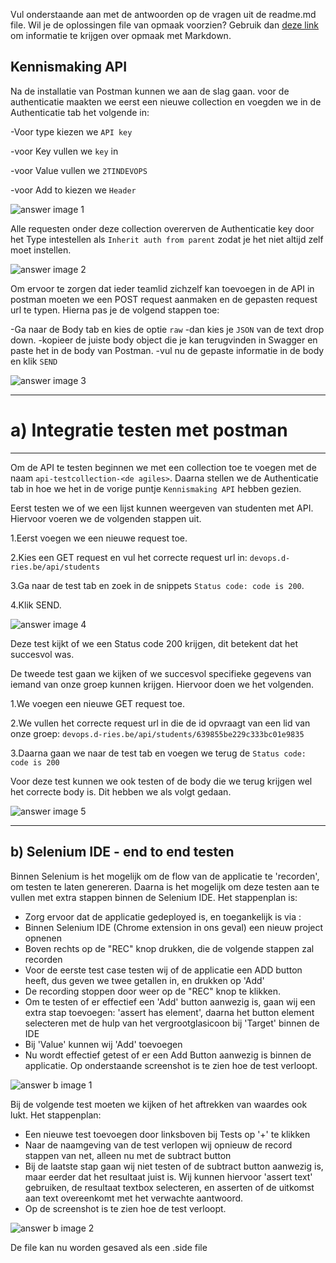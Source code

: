 Vul onderstaande aan met de antwoorden op de vragen uit de readme.md file. Wil je de oplossingen file van opmaak voorzien? Gebruik dan [deze link](https://github.com/adam-p/markdown-here/wiki/Markdown-Cheatsheet) om informatie te krijgen over
opmaak met Markdown.

Kennismaking API
----
Na de installatie van Postman kunnen we aan de slag gaan.
voor de authenticatie maakten we eerst een nieuwe collection en voegden we in de Authenticatie tab het volgende in:

   -Voor type kiezen we `API key`

   -voor Key vullen we `key` in 
   
   -voor Value vullen we `2TINDEVOPS`
   
   -voor Add to kiezen we `Header`

![answer image 1](Assets/Images/OplossingPostman1.PNG)

Alle requesten onder deze collection overerven de Authenticatie key door het Type intestellen als `Inherit auth from parent` zodat je het niet altijd zelf moet instellen.

![answer image 2](Assets/Images/OplossingPostman2.PNG)

Om ervoor te zorgen dat ieder teamlid zichzelf kan toevoegen in de API in postman moeten we een POST request aanmaken en de gepasten request url te typen.
Hierna pas je de volgend stappen toe:

   -Ga naar de Body tab en kies de optie `raw`
   -dan kies je `JSON` van de text drop down.
   -kopieer de juiste body object die je kan terugvinden in Swagger en paste het in de body van Postman.
   -vul nu de gepaste informatie in de body en klik `SEND`
   
![answer image 3](Assets/Images/OplossingPostman3.PNG)

----

# a) Integratie testen met postman
---

Om de API te testen beginnen we met een collection toe te voegen met de naam `api-testcollection-<de agiles>`. 
Daarna stellen we de Authenticatie tab in hoe we het in de vorige puntje `Kennismaking API` hebben gezien.

Eerst testen we of we een lijst kunnen weergeven van studenten met API. Hiervoor voeren we de volgenden stappen uit.

   1.Eerst voegen we een nieuwe request toe.
   
   2.Kies een GET request en vul het correcte request url in: `devops.d-ries.be/api/students`
   
   3.Ga naar de test tab en zoek in de snippets `Status code: code is 200`.
   
   4.Klik SEND.
   
![answer image 4](Assets/Images/OplossingPostman4.PNG)

Deze test kijkt of we een Status code 200 krijgen, dit betekent dat het succesvol was.

De tweede test gaan we kijken of we succesvol specifieke gegevens van iemand van onze groep kunnen krijgen. Hiervoor doen we het volgenden.

   1.We voegen een nieuwe GET request toe.
   
   2.We vullen het correcte request url in die de id opvraagt van een lid van onze groep: `devops.d-ries.be/api/students/639855be229c333bc01e9835`
   
   3.Daarna gaan we naar de test tab en voegen we terug de `Status code: code is 200`

Voor deze test kunnen we ook testen of de body die we terug krijgen wel het correcte body is.
Dit hebben we als volgt gedaan.

![answer image 5](Assets/Images/OplossingPostman5.PNG)

---
b) Selenium IDE - end to end testen
----
Binnen Selenium is het mogelijk om de flow van de applicatie te 'recorden', om testen te laten genereren. Daarna is het mogelijk om deze testen aan te vullen met extra stappen binnen de Selenium IDE. Het stappenplan is: 

   - Zorg ervoor dat de applicatie gedeployed is, en toegankelijk is via <ip>:<port>
   - Binnen Selenium IDE (Chrome extension in ons geval) een nieuw project opnenen
   - Boven rechts op de "REC" knop drukken, die de volgende stappen zal recorden
   - Voor de eerste test case testen wij of de applicatie een ADD button heeft, dus geven we twee getallen in, en drukken op 'Add'
   - De recording stoppen door weer op de "REC" knop te klikken.
   - Om te testen of er effectief een 'Add' button aanwezig is, gaan wij een extra stap toevoegen: 'assert has element', daarna het button element selecteren met de hulp van het vergrootglasicoon bij 'Target' binnen de IDE
   - Bij 'Value' kunnen wij 'Add' toevoegen
   - Nu wordt effectief getest of er een Add Button aanwezig is binnen de applicatie. Op onderstaande screenshot is te zien hoe de test verloopt.

![answer b image 1](Assets/Images/AnswerBimage1.jpg)

Bij de volgende test moeten we kijken of het aftrekken van waardes ook lukt. Het stappenplan:

   - Een nieuwe test toevoegen door linksboven bij Tests op '+' te klikken
   - Naar de naamgeving van de test verlopen wij opnieuw de record stappen van net, alleen nu met de subtract button
   - Bij de laatste stap gaan wij niet testen of de subtract button aanwezig is, maar eerder dat het resultaat juist is. Wij kunnen hiervoor 'assert text' gebruiken, de resultaat textbox selecteren, en asserten of de uitkomst aan text overeenkomt met het verwachte aantwoord. 
   - Op de screenshot is te zien hoe de test verloopt. 

![answer b image 2](Assets/Images/AnswerBimage2.jpg)

De file kan nu worden gesaved als een .side file
